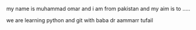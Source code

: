 my name is muhammad omar and i am from pakistan and my aim is to .....

we are learning python and git with baba dr aammarr tufail
